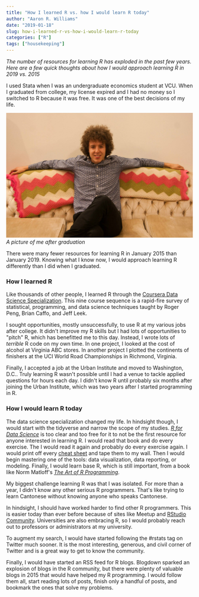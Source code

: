 ```yaml
---
title: "How I learned R vs. how I would learn R today"
author: "Aaron R. Williams"
date: "2019-01-18"
slug: how-i-learned-r-vs-how-i-would-learn-r-today
categories: ["R"]
tags: ["housekeeping"]
---
```


_The number of resources for learning R has exploded in the past few years. Here are a few quick thoughts about how I would approach learning R in 2019 vs. 2015_

I used Stata when I was an undergraduate economics student at VCU. When I graduated from college, my license expired and I had no money so I switched to R because it was free. It was one of the best decisions of my life. 

![](/static/img/college-aaron.jpg)
_A picture of me after graduation_

There were many fewer resources for learning R in January 2015 than January 2019. Knowing what I know now, I would approach learning R differently than I did when I graduated. 

### How I learned R

Like thousands of other people, I learned R through the [Coursera Data Science Specialization](https://www.coursera.org/specializations/jhu-data-science). This nine course sequence is a rapid-fire survey of statistical, programming, and data science techniques taught by Roger Peng, Brian Caffo, and Jeff Leek. 

I sought opportunities, mostly unsuccessfully, to use R at my various jobs after college. It didn't improve my R skills but I had lots of opportunities to "pitch" R, which has benefitted me to this day. Instead, I wrote lots of _terrible_ R code on my own time. In one project, I looked at the cost of alcohol at Virginia ABC stores. In another project I plotted the continents of finishers at the UCI World Road Championships in Richmond, Virginia. 

Finally, I accepted a job at the Urban Institute and moved to Washington, D.C.. Truly learning R wasn't possible until I had a venue to tackle applied questions for hours each day. I didn't know R until probably six months after joining the Urban Institute, which was two years after I started programming in R. 

### How I would learn R today

The data science specialization changed my life. In hindsight though, I would start with the tidyverse and narrow the scope of my studies. _[R for Data Science](https://r4ds.had.co.nz/)_ is too clear and too free for it to not be the first resource for anyone interested in learning R. I would read that book and do every exercise. The I would read it again and probably do every exercise again. I would print off every [cheat sheet](https://www.rstudio.com/resources/cheatsheets/) and tape them to my wall. Then I would begin mastering one of the tools: data visualization, data reporting, or modeling. Finally, I would learn base R, which is still important, from a book like Norm Matloff's _[The Art of R Programming](https://www.amazon.com/Art-Programming-Statistical-Software-Design/dp/1593273843)_.

My biggest challenge learning R was that I was isolated. For more than a year, I didn't know any other serious R programmers. That's like trying to learn Cantonese without knowing anyone who speaks Cantonese.

In hindsight, I should have worked harder to find other R programmers. This is easier today than ever before because of sites like Meetup and [RStudio Community](https://community.rstudio.com/). Universities are also embracing R, so I would probably reach out to professors or administrators at my university. 

To augment my search, I would have started following the #rstats tag on Twitter much sooner. It is the most interesting, generous, and civil corner of Twitter and is a great way to get to know the community. 

Finally, I would have started an RSS feed for R blogs. Blogdown sparked an explosion of blogs in the R community, but there were plenty of valuable blogs in 2015 that would have helped my R programming. I would follow them all, start reading lots of posts, finish only a handful of posts, and bookmark the ones that solve my problems.
